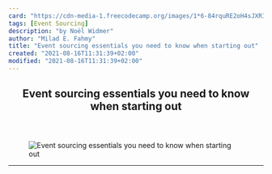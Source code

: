 ```yaml
---
card: "https://cdn-media-1.freecodecamp.org/images/1*6-84rquRE2oH4sJXRIabKA.png"
tags: [Event Sourcing]
description: "by Noël Widmer"
author: "Milad E. Fahmy"
title: "Event sourcing essentials you need to know when starting out"
created: "2021-08-16T11:31:39+02:00"
modified: "2021-08-16T11:31:39+02:00"
---
```

<div class="site-wrapper">
<main id="site-main" class="site-main outer">
<div class="inner">
<article class="post-full post tag-event-sourcing tag-domain-driven-design tag-technology tag-programming tag-productivity ">
<header class="post-full-header">
<h1 class="post-full-title">Event sourcing essentials you need to know when starting out</h1>
</header>
<figure class="post-full-image">
<picture>
<source media="(max-width: 700px)" sizes="1px" srcset="data:image/gif;base64,R0lGODlhAQABAIAAAAAAAP///yH5BAEAAAAALAAAAAABAAEAAAIBRAA7 1w">
<source media="(min-width: 701px)" sizes="(max-width: 800px) 400px,
(max-width: 1170px) 700px,
1400px" srcset="https://cdn-media-1.freecodecamp.org/images/1*6-84rquRE2oH4sJXRIabKA.png 300w,
https://cdn-media-1.freecodecamp.org/images/1*6-84rquRE2oH4sJXRIabKA.png 600w,
https://cdn-media-1.freecodecamp.org/images/1*6-84rquRE2oH4sJXRIabKA.png 1000w,
https://cdn-media-1.freecodecamp.org/images/1*6-84rquRE2oH4sJXRIabKA.png 2000w">
<img onerror="this.style.display='none'" src="https://cdn-media-1.freecodecamp.org/images/1*6-84rquRE2oH4sJXRIabKA.png" alt="Event sourcing essentials you need to know when starting out">
</picture>
</figure>
<section class="post-full-content">
<div class="post-content medium-migrated-article">
</div>
<hr>
</section>
</article>
</div>
</main>
</div>
<!-- Google Tag Manager (noscript) -->
<!-- End Google Tag Manager (noscript) -->
